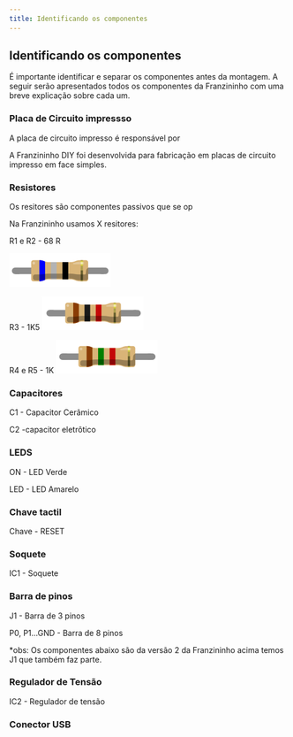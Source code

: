```yaml
---
title: Identificando os componentes
---
```


## Identificando os componentes

É importante identificar e separar os componentes antes da montagem. A seguir serão apresentados todos os componentes da Franzininho com uma breve explicação sobre cada um.


### Placa de Circuito impressso

A placa de circuito impresso é responsável por 

A Franzininho DIY foi desenvolvida para fabricação em placas de circuito impresso em face simples. 

### Resistores

Os resitores são componentes passivos que se op

Na Franzininho usamos X resitores:

R1 e R2 - 68 R

![resistor-68R.png](https://github.com/Franzininho/franzininho-docs/blob/master/02-Franzininho-DIY/Identificando%20os%20componentes/resistor-68R.png)

R3 - 1K5
![resistor-1K5.png](https://github.com/Franzininho/franzininho-docs/blob/master/02-Franzininho-DIY/Identificando%20os%20componentes/resistor-1k.png)

R4 e R5 - 1K
![resistor-1K.png](https://github.com/Franzininho/franzininho-docs/blob/master/02-Franzininho-DIY/Identificando%20os%20componentes/resistor-1k5.png)


### Capacitores

C1 - Capacitor Cerâmico



C2 -capacitor eletrôtico

###  LEDS

ON - LED Verde

LED - LED Amarelo

###  Chave tactil

Chave - RESET

###  Soquete

IC1 - Soquete 

###  Barra de pinos

J1 - Barra de 3 pinos

P0, P1...GND - Barra de 8 pinos

*obs: Os componentes abaixo são da versão 2 da Franzininho acima temos J1  que também faz parte.

###  Regulador de Tensão

IC2 - Regulador de tensão


###  Conector USB





